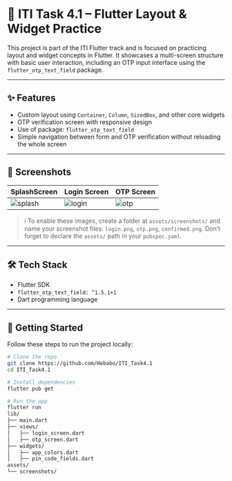 # 📱 ITI Task 4.1 – Flutter Layout & Widget Practice

This project is part of the ITI Flutter track and is focused on practicing layout and widget concepts in Flutter. It showcases a multi-screen structure with basic user interaction, including an OTP input interface using the `flutter_otp_text_field` package.

---

## ✨ Features

- Custom layout using `Container`, `Column`, `SizedBox`, and other core widgets  
- OTP verification screen with responsive design  
- Use of package: `flutter_otp_text_field`  
- Simple navigation between form and OTP verification without reloading the whole screen  

---

## 📸 Screenshots

| SplashScreen | Login Screen | OTP Screen |
|--------------|---------------|-------------|
| ![splash](assets/screenshots/confirmed.png) | ![login](assets/screenshots/login.png) | ![otp](assets/screenshots/otp.png) |

> ℹ️ To enable these images, create a folder at `assets/screenshots/` and name your screenshot files: `login.png`, `otp.png`, `confirmed.png`. Don’t forget to declare the `assets/` path in your `pubspec.yaml`.

---

## 🛠️ Tech Stack

- Flutter SDK  
- `flutter_otp_text_field: ^1.5.1+1`  
- Dart programming language  

---

## 🚀 Getting Started

Follow these steps to run the project locally:

```bash
# Clone the repo
git clone https://github.com/Hebabo/ITI_Task4.1
cd ITI_Task4.1

# Install dependencies
flutter pub get

# Run the app
flutter run
lib/
├── main.dart
├── views/
│   ├── login_screen.dart
│   ├── otp_screen.dart
├── widgets/
│   ├── app_colors.dart
│   ├── pin_code_fields.dart
assets/
└── screenshots/
